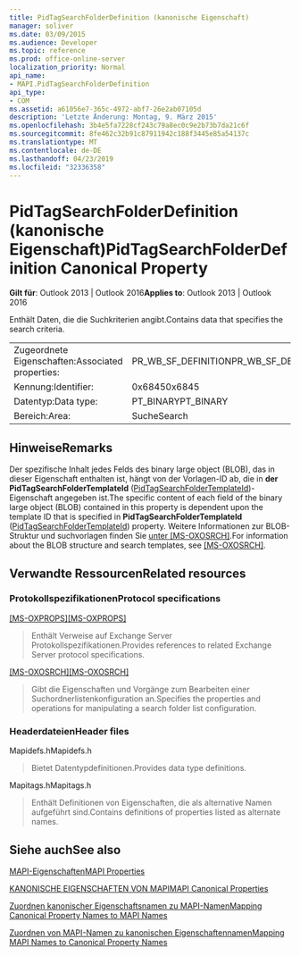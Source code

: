 ```yaml
---
title: PidTagSearchFolderDefinition (kanonische Eigenschaft)
manager: soliver
ms.date: 03/09/2015
ms.audience: Developer
ms.topic: reference
ms.prod: office-online-server
localization_priority: Normal
api_name:
- MAPI.PidTagSearchFolderDefinition
api_type:
- COM
ms.assetid: a61056e7-365c-4972-abf7-26e2ab07105d
description: 'Letzte Änderung: Montag, 9. März 2015'
ms.openlocfilehash: 3b4e5fa7228cf243c79a8ec0c9e2b73b7da21c6f
ms.sourcegitcommit: 8fe462c32b91c87911942c188f3445e85a54137c
ms.translationtype: MT
ms.contentlocale: de-DE
ms.lasthandoff: 04/23/2019
ms.locfileid: "32336358"
---
```

# <a name="pidtagsearchfolderdefinition-canonical-property"></a><span data-ttu-id="66f4d-103">PidTagSearchFolderDefinition (kanonische Eigenschaft)</span><span class="sxs-lookup"><span data-stu-id="66f4d-103">PidTagSearchFolderDefinition Canonical Property</span></span>

  
  
<span data-ttu-id="66f4d-104">**Gilt für**: Outlook 2013 | Outlook 2016</span><span class="sxs-lookup"><span data-stu-id="66f4d-104">**Applies to**: Outlook 2013 | Outlook 2016</span></span> 
  
<span data-ttu-id="66f4d-105">Enthält Daten, die die Suchkriterien angibt.</span><span class="sxs-lookup"><span data-stu-id="66f4d-105">Contains data that specifies the search criteria.</span></span>
  
|||
|:-----|:-----|
|<span data-ttu-id="66f4d-106">Zugeordnete Eigenschaften:</span><span class="sxs-lookup"><span data-stu-id="66f4d-106">Associated properties:</span></span>  <br/> |<span data-ttu-id="66f4d-107">PR_WB_SF_DEFINITION</span><span class="sxs-lookup"><span data-stu-id="66f4d-107">PR_WB_SF_DEFINITION</span></span>  <br/> |
|<span data-ttu-id="66f4d-108">Kennung:</span><span class="sxs-lookup"><span data-stu-id="66f4d-108">Identifier:</span></span>  <br/> |<span data-ttu-id="66f4d-109">0x6845</span><span class="sxs-lookup"><span data-stu-id="66f4d-109">0x6845</span></span>  <br/> |
|<span data-ttu-id="66f4d-110">Datentyp:</span><span class="sxs-lookup"><span data-stu-id="66f4d-110">Data type:</span></span>  <br/> |<span data-ttu-id="66f4d-111">PT_BINARY</span><span class="sxs-lookup"><span data-stu-id="66f4d-111">PT_BINARY</span></span>  <br/> |
|<span data-ttu-id="66f4d-112">Bereich:</span><span class="sxs-lookup"><span data-stu-id="66f4d-112">Area:</span></span>  <br/> |<span data-ttu-id="66f4d-113">Suche</span><span class="sxs-lookup"><span data-stu-id="66f4d-113">Search</span></span>  <br/> |
   
## <a name="remarks"></a><span data-ttu-id="66f4d-114">Hinweise</span><span class="sxs-lookup"><span data-stu-id="66f4d-114">Remarks</span></span>

<span data-ttu-id="66f4d-115">Der spezifische Inhalt jedes Felds des binary large object (BLOB), das in dieser Eigenschaft enthalten ist, hängt von der Vorlagen-ID ab, die in **der PidTagSearchFolderTemplateId** ([PidTagSearchFolderTemplateId](pidtagsearchfoldertemplateid-canonical-property.md))-Eigenschaft angegeben ist.</span><span class="sxs-lookup"><span data-stu-id="66f4d-115">The specific content of each field of the binary large object (BLOB) contained in this property is dependent upon the template ID that is specified in **PidTagSearchFolderTemplateId** ([PidTagSearchFolderTemplateId](pidtagsearchfoldertemplateid-canonical-property.md)) property.</span></span> <span data-ttu-id="66f4d-116">Weitere Informationen zur BLOB-Struktur und suchvorlagen finden Sie [unter [MS-OXOSRCH]](https://msdn.microsoft.com/library/c72e49b8-78c7-4483-ad65-e46e9133673b%28Office.15%29.aspx).</span><span class="sxs-lookup"><span data-stu-id="66f4d-116">For information about the BLOB structure and search templates, see [[MS-OXOSRCH]](https://msdn.microsoft.com/library/c72e49b8-78c7-4483-ad65-e46e9133673b%28Office.15%29.aspx).</span></span> 
  
## <a name="related-resources"></a><span data-ttu-id="66f4d-117">Verwandte Ressourcen</span><span class="sxs-lookup"><span data-stu-id="66f4d-117">Related resources</span></span>

### <a name="protocol-specifications"></a><span data-ttu-id="66f4d-118">Protokollspezifikationen</span><span class="sxs-lookup"><span data-stu-id="66f4d-118">Protocol specifications</span></span>

<span data-ttu-id="66f4d-119">[[MS-OXPROPS]](https://msdn.microsoft.com/library/f6ab1613-aefe-447d-a49c-18217230b148%28Office.15%29.aspx)</span><span class="sxs-lookup"><span data-stu-id="66f4d-119">[[MS-OXPROPS]](https://msdn.microsoft.com/library/f6ab1613-aefe-447d-a49c-18217230b148%28Office.15%29.aspx)</span></span>
  
> <span data-ttu-id="66f4d-120">Enthält Verweise auf Exchange Server Protokollspezifikationen.</span><span class="sxs-lookup"><span data-stu-id="66f4d-120">Provides references to related Exchange Server protocol specifications.</span></span>
    
<span data-ttu-id="66f4d-121">[[MS-OXOSRCH]](https://msdn.microsoft.com/library/c72e49b8-78c7-4483-ad65-e46e9133673b%28Office.15%29.aspx)</span><span class="sxs-lookup"><span data-stu-id="66f4d-121">[[MS-OXOSRCH]](https://msdn.microsoft.com/library/c72e49b8-78c7-4483-ad65-e46e9133673b%28Office.15%29.aspx)</span></span>
  
> <span data-ttu-id="66f4d-122">Gibt die Eigenschaften und Vorgänge zum Bearbeiten einer Suchordnerlistenkonfiguration an.</span><span class="sxs-lookup"><span data-stu-id="66f4d-122">Specifies the properties and operations for manipulating a search folder list configuration.</span></span>
    
### <a name="header-files"></a><span data-ttu-id="66f4d-123">Headerdateien</span><span class="sxs-lookup"><span data-stu-id="66f4d-123">Header files</span></span>

<span data-ttu-id="66f4d-124">Mapidefs.h</span><span class="sxs-lookup"><span data-stu-id="66f4d-124">Mapidefs.h</span></span>
  
> <span data-ttu-id="66f4d-125">Bietet Datentypdefinitionen.</span><span class="sxs-lookup"><span data-stu-id="66f4d-125">Provides data type definitions.</span></span>
    
<span data-ttu-id="66f4d-126">Mapitags.h</span><span class="sxs-lookup"><span data-stu-id="66f4d-126">Mapitags.h</span></span>
  
> <span data-ttu-id="66f4d-127">Enthält Definitionen von Eigenschaften, die als alternative Namen aufgeführt sind.</span><span class="sxs-lookup"><span data-stu-id="66f4d-127">Contains definitions of properties listed as alternate names.</span></span>
    
## <a name="see-also"></a><span data-ttu-id="66f4d-128">Siehe auch</span><span class="sxs-lookup"><span data-stu-id="66f4d-128">See also</span></span>



[<span data-ttu-id="66f4d-129">MAPI-Eigenschaften</span><span class="sxs-lookup"><span data-stu-id="66f4d-129">MAPI Properties</span></span>](mapi-properties.md)
  
[<span data-ttu-id="66f4d-130">KANONISCHE EIGENSCHAFTEN VON MAPI</span><span class="sxs-lookup"><span data-stu-id="66f4d-130">MAPI Canonical Properties</span></span>](mapi-canonical-properties.md)
  
[<span data-ttu-id="66f4d-131">Zuordnen kanonischer Eigenschaftsnamen zu MAPI-Namen</span><span class="sxs-lookup"><span data-stu-id="66f4d-131">Mapping Canonical Property Names to MAPI Names</span></span>](mapping-canonical-property-names-to-mapi-names.md)
  
[<span data-ttu-id="66f4d-132">Zuordnen von MAPI-Namen zu kanonischen Eigenschaftennamen</span><span class="sxs-lookup"><span data-stu-id="66f4d-132">Mapping MAPI Names to Canonical Property Names</span></span>](mapping-mapi-names-to-canonical-property-names.md)

